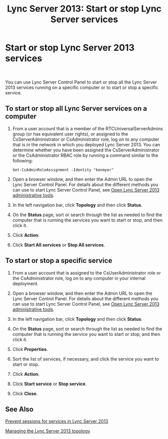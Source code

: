﻿---
title: 'Lync Server 2013: Start or stop Lync Server services'
TOCTitle: Start or stop Lync Server 2013 services
ms:assetid: 1c70b4ec-9de5-4f7a-a3c9-c0eb76710505
ms:mtpsurl: https://technet.microsoft.com/en-us/library/Gg520958(v=OCS.15)
ms:contentKeyID: 48183554
ms.date: 07/23/2014
mtps_version: v=OCS.15
---

# Start or stop Lync Server 2013 services

 


You can use Lync Server Control Panel to start or stop all the Lync Server 2013 services running on a specific computer or to start or stop a specific service.

## To start or stop all Lync Server services on a computer

1.  From a user account that is a member of the RTCUniversalServerAdmins group (or has equivalent user rights), or assigned to the CsServerAdministrator or CsAdministrator role, log on to any computer that is in the network in which you deployed Lync Server 2013. You can determine whether you have been assigned the CsServerAdministrator or the CsAdministrator RBAC role by running a command similar to the following:
    
        Get-CsAdminRoleAssignment -Identity "kenmyer"

2.  Open a browser window, and then enter the Admin URL to open the Lync Server Control Panel. For details about the different methods you can use to start Lync Server Control Panel, see [Open Lync Server 2013 administrative tools](lync-server-2013-open-lync-server-administrative-tools.md).

3.  In the left navigation bar, click **Topology** and then click **Status**.

4.  On the **Status** page, sort or search through the list as needed to find the computer that is running the services you want to start or stop, and then click it.

5.  Click **Action**.

6.  Click **Start All services** or **Stop All services**.

## To start or stop a specific service

1.  From a user account that is assigned to the CsUserAdministrator role or the CsAdministrator role, log on to any computer in your internal deployment.

2.  Open a browser window, and then enter the Admin URL to open the Lync Server Control Panel. For details about the different methods you can use to start Lync Server Control Panel, see [Open Lync Server 2013 administrative tools](lync-server-2013-open-lync-server-administrative-tools.md).

3.  In the left navigation bar, click **Topology** and then click **Status**.

4.  On the **Status** page, sort or search through the list as needed to find the computer that is running the service you want to start or stop, and then click it.

5.  Click **Properties**.

6.  Sort the list of services, if necessary, and click the service you want to start or stop.

7.  Click **Action**.

8.  Click **Start service** or **Stop service**.

9.  Click **Close**.

## See Also


[Prevent sessions for services in Lync Server 2013](lync-server-2013-prevent-sessions-for-services.md)  


[Managing the Lync Server 2013 topology](lync-server-2013-managing-the-lync-server-topology.md)

